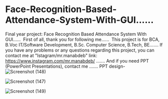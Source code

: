 # Face-Recognition-Based-Attendance-System-With-GUI......
Final year project: Face Recognition Based Attendance System With GUI...... 
First of all, thank you for following me...... 
This project is for BCA, B.Voc IT/Software Development, B.Sc. Computer Science, B.Tech, BE.......
If you have any problems or any questions regarding this project, you can contact me at "Istagram/mr.manabdeb" link: https://www.instagram.com/mr.manabdeb/ .......
And if you need PPT (PowerPoint Presentations), contact me .......
PPT design-
![Screenshot (148)](https://user-images.githubusercontent.com/102278505/186963309-ae614b97-7073-430b-a4e6-95586ea7aad2.png)

![Screenshot (147)](https://user-images.githubusercontent.com/102278505/186963433-00868c7a-c3c4-46da-be22-6a17a4bae92a.png)

![Screenshot (149)](https://user-images.githubusercontent.com/102278505/186963720-8d836671-5cbb-45d5-867d-55cb95146404.png)

